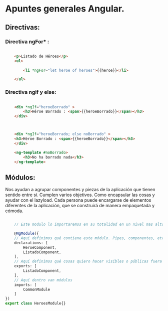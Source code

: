 # Apuntes generales Angular.


## Directivas: 

### Directiva ngFor* :

```html

    <p>Listado de Héroes</p>
    <ul>
    
        <li *ngFor="let heroe of heroes">{{heroe}}</li>

    </ul>

```


### Directiva ngif y else:


```html

    <div *ngIf="heroeBorrado" >
        <h3>Héroe Borrado : <span>{{heroeBorrado}}</span></h3> 
    </div>



    <div *ngIf="heroeBorrado; else noBorrado" >
    <h3>Héroe Borrado : <span>{{heroeBorrado}}</span></h3> 
    </div>

    <ng-template #noBorrado>
        <h3>No ha borrado nada</h3> 
    </ng-template>

```


## Módulos: 

Nos ayudan a agrupar componentes y piezas de la aplicación que tienen sentido entre sí. Cumplen varios objetivos. Como encapsular las cosas y ayudar con el lazyload. Cada persona puede encargarse de elementos diferentes de la aplicación, que se construirá de manera empaquetada y cómoda. 


```ts

    // Este modulo lo importaremos en su totalidad en un nivel mas alto de la aplicación, como app.module.

    @NgModule({
    // Aqui definimos qué contiene este módulo. Pipes, componentes, etc.
    declarations: [
        HeroeComponent,
        ListadoComponent,
    ],
    // Aquí definimos qué cosas quiero hacer visibles o públicas fuera de este módulo
    exports: [
        ListadoComponent,
    ],
    // Aquí dentro van módulos 
    imports: [
        CommonModule
    ]
})
export class HeroesModule{}

```
